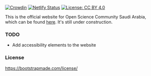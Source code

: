 [![Crowdin](https://badges.crowdin.net/oscsa-website-translation/localized.svg)](https://crowdin.com/project/oscsa-website-translation)
[![Netlify Status](https://api.netlify.com/api/v1/badges/f9f4f640-c6b5-44be-844b-78e7fa03282e/deploy-status)](https://app.netlify.com/sites/oscksa/deploys)
[![License: CC BY 4.0](https://img.shields.io/badge/License-CC_BY_4.0-lightgrey.svg)](https://creativecommons.org/licenses/by/4.0/)


This is the official website for Open Science Community Saudi Arabia, which can be found [here](osc-sa.netlify.app/). It's still under construction.

### TODO
- Add accessibility elements to the website

### License
https://bootstrapmade.com/license/
